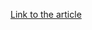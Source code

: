 [Link to the article](https://www.akamai.com/blog/security/a-log4j-retrospective-part-2-data-exfiltration-and-remote-code-execution-exploits)
